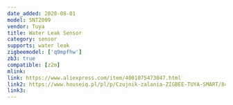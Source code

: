 ```yaml
---
date_added: 2020-08-01
model: SNTZ009
vendor: Tuya
title: Water Leak Sensor
category: sensor
supports: water leak
zigbeemodel: ['q9mpfhw']
zb3: true
compatible: [z2m]
mlink: 
link: https://www.aliexpress.com/item/4001075473047.html
link2: https://www.houseiq.pl/pl/p/Czujnik-zalania-ZIGBEE-TUYA-SMART/848
link3: 
---
```

